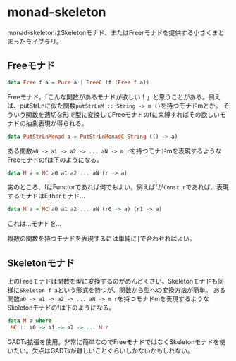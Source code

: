 # monad-skeleton

monad-skeletonはSkeletonモナド、またはFreerモナドを提供する小さくまとまったライブラリ。

## Freeモナド

```haskell
data Free f a = Pure a | FreeC (f (Free f a))
```

Freeモナド。「こんな関数があるモナドが欲しい！」と思うことがある。例えば、putStrLnに似た関数`putStrLnM :: String -> m ()`を持つモナドmとか。
そういう関数を適切な形で型に変換してFreeモナドのfに束縛すればその欲しいモナドの抽象表現が得られる。

```haskell
data PutStrLnMonad a = PutStrLnMonadC String (() -> a)
```

ある関数`a0 -> a1 -> a2 -> ... aN -> m r`を持つモナドmを表現するようなFreeモナドのfは下のようになる。

```haskell
data M a = MC a0 a1 a2 ... aN (r -> a)
```

実のところ、fはFunctorであれば何でもよい。例えばfが`Const r`であれば、表現するモナドはEitherモナド...

```haskell
data M a = MC a0 a1 a2 ... aN (r0 -> a) (r1 -> a)
```

これは...モナドを...

複数の関数を持つモナドを表現するには単純に`|`で合わせればよい。

## Skeletonモナド

上のFreeモナドは関数を型に変換するのがめんどくさい。Skeletonモナドも同様に`Skeleton f a`という形式を持つが、関数から型への変換方法が簡単。
ある関数`a0 -> a1 -> a2 -> ... aN -> m r`を持つモナドmを表現するようなSkeletonモナドのfは下のようになる。

```haskell
data M a where
 MC :: a0 -> a1 -> a2 -> ... M r
```

GADTs拡張を使用。非常に簡単なのでFreeモナドではなくSkeletonモナドを使いたい。欠点はGADTsが難しいことぐらいしかないかもしれない。

